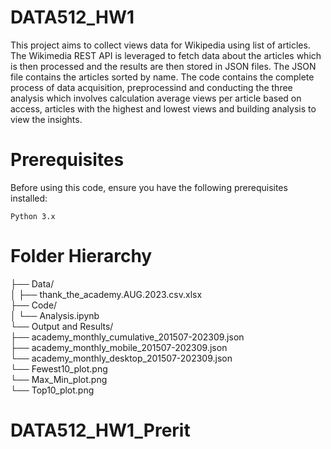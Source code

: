 # DATA512_HW1

This project aims to collect views data for Wikipedia using list of articles. The Wikimedia REST API is leveraged to fetch data about the articles which is then processed and the results are then stored in JSON files. The JSON file contains the articles sorted by name. The code contains the complete process of data acquisition, preprocessind and conducting the three analysis which involves calculation average views per article based on access, articles with the highest and lowest views and building analysis to view the insights.

# Prerequisites
Before using this code, ensure you have the following prerequisites installed:

    Python 3.x

# Folder Hierarchy

├── Data/<br>
│   ├── thank_the_academy.AUG.2023.csv.xlsx<br>
├── Code/<br>
│   └── Analysis.ipynb<br>
└── Output and Results/<br>
    ├── academy_monthly_cumulative_201507-202309.json<br>
    ├── academy_monthly_mobile_201507-202309.json<br>
    └── academy_monthly_desktop_201507-202309.json<br>
    └── Fewest10_plot.png<br>
    └── Max_Min_plot.png<br>
    └── Top10_plot.png<br>
# DATA512_HW1_Prerit
